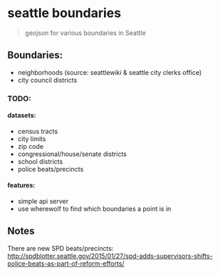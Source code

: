 # seattle boundaries

> geojson for various boundaries in Seattle

## Boundaries:

- neighborhoods (source: seattlewiki & seattle city clerks office)
- city council districts

### TODO:

#### datasets:

- census tracts
- city limits
- zip code
- congressional/house/senate districts
- school districts
- police beats/precincts

#### features:

- simple api server
- use wherewolf to find which boundaries a point is in


## Notes

There are new SPD beats/precincts: http://spdblotter.seattle.gov/2015/01/27/spd-adds-supervisors-shifts-police-beats-as-part-of-reform-efforts/